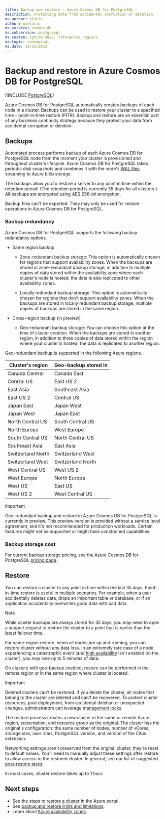 ```yaml
---
title: Backup and restore – Azure Cosmos DB for PostgreSQL
description: Protecting data from accidental corruption or deletion
ms.author: nlarin
author: niklarin
ms.service: cosmos-db
ms.subservice: postgresql
ms.custom: ignite-2022, references_regions
ms.topic: conceptual
ms.date: 11/15/2023
---
```


# Backup and restore in Azure Cosmos DB for PostgreSQL

[!INCLUDE [PostgreSQL](../includes/appliesto-postgresql.md)]

Azure Cosmos DB for PostgreSQL automatically creates
backups of each node in a cluster. Backups can
be used to restore your cluster to a specified time - point-in-time restore (PITR).
Backup and restore are an essential part of any business continuity strategy
because they protect your data from accidental corruption or deletion.

## Backups

Automated process performs backup of each Azure Cosmos DB for PostgreSQL node from the moment your cluster is provisioned and throughout cluster's lifecycle. Azure Cosmos DB for PostgreSQL takes periodic disk snapshots and combines it with the node's [WAL files](https://www.postgresql.org/docs/current/wal-intro.html) streaming to Azure blob storage. 

The backups allow you to restore a
server to any point in time within the retention period. (The retention period
is currently 35 days for all clusters.) All backups are encrypted using
AES 256-bit encryption.

Backup files can't be exported. They may only be used for restore operations
in Azure Cosmos DB for PostgreSQL.

### Backup redundancy

Azure Cosmos DB for PostgreSQL supports the following backup redundancy options.

* Same region backup
    * Zone-redundant backup storage: This option is automatically chosen for regions that support availability zones. When the backups are stored in zone-redundant backup storage, in addition to multiple copies of data stored within the availability zone where each cluster's node is hosted, the data is also replicated to other availability zones.

    * Locally redundant backup storage: This option is automatically chosen for regions that don't support availability zones. When the backups are stored in locally redundant backup storage, multiple copies of backups are stored in the same region.

* Cross-region backup (in preview)
    * Geo-redundant backup storage: You can choose this option at the time of cluster creation. When the backups are stored in another region, in addition to three copies of data stored within the region where your cluster is hosted, the data is replicated to another region.

Geo-redundant backup is supported in the following Azure regions.

| Cluster's region      | Geo-backup stored in           |
|-----------------------|--------------------------------|
| Canada Central        | Canada East                    |
| Central US            | East US 2                      |
| East Asia             | Southeast Asia                 |
| East US 2             | Central US                     |
| Japan East            | Japan West                     |
| Japan West            | Japan East                     |
| North Central US      | South Central US               |
| North Europe          | West Europe                    |
| South Central US      | North Central US               |
| Southeast Asia        | East Asia                      |
| Switzerland North     | Switzerland West               |
| Switzerland West      | Switzerland North              |
| West Central US       | West US 2                      |
| West Europe           | North Europe                   |
| West US               | East US                        |
| West US 2             | West Central US                |

> [!IMPORTANT]
> Geo-redundant backup and restore in Azure Cosmos DB for PostgreSQL is currently in preview.
> This preview version is provided without a service level agreement, and it's not recommended
> for production workloads. Certain features might not be supported or might have constrained 
> capabilities.

### Backup storage cost

For current backup storage pricing, see the Azure Cosmos DB for PostgreSQL
[pricing page](https://azure.microsoft.com/pricing/details/cosmos-db/).

## Restore

You can restore a cluster to any point in time within
the last 35 days. Point-in-time restore is useful in multiple scenarios. For
example, when a user accidentally deletes data, drops an important table or
database, or if an application accidentally overwrites good data with bad data.

> [!NOTE]
> While cluster backups are always stored for 35 days, you may need to 
> open a support request to restore the cluster to a point that is earlier
> than the latest failover time.  

For same-region restore, when all nodes are up and running, you can restore cluster without any data loss. In an extremely rare case of a node experiencing a catastrophic event (and [high availability](./concepts-high-availability.md) isn't enabled on the cluster), you may lose up to 5 minutes of data.

On clusters with geo-backup enabled, restore can be performed in the remote region or in the same region where cluster is located.

> [!IMPORTANT]
> Deleted clusters can't be restored. If you delete the
> cluster, all nodes that belong to the cluster are deleted and can't
> be recovered. To protect cluster resources, post deployment, from
> accidental deletion or unexpected changes, administrators can leverage
> [management locks](../../azure-resource-manager/management/lock-resources.md).

The restore process creates a new cluster in the same or remote Azure region,
subscription, and resource group as the original. The cluster has the
original's configuration: the same number of nodes, number of vCores, storage
size, user roles, PostgreSQL version, and version of the Citus extension.

Networking settings aren't preserved from the original cluster, they're reset to default values. You'll need to manually adjust these settings after restore to allow access to the restored cluster. In general, see our list of suggested [post-restore tasks](howto-restore-portal.md#post-restore-tasks).

In most cases, cluster restore takes up to 1 hour.

## Next steps

* See the steps to [restore a cluster](howto-restore-portal.md)
  in the Azure portal.
* See [backup and restore limits and limitations](./reference-limits.md#backup-and-restore).
* Learn about [Azure availability zones](../../availability-zones/az-overview.md).
